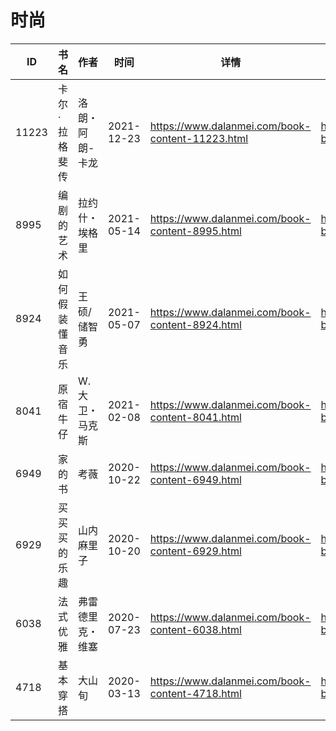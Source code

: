 # 时尚

| ID | 书名 | 作者 | 时间 | 详情 | 下载页面 | EPUB下载链接 | MOBI下载链接 | AZW3下载链接 |
| --- | --- | --- | --- | --- | --- | --- | --- | --- |
| 11223 | 卡尔·拉格斐传 | 洛朗・阿朗-卡龙 | 2021-12-23 | https://www.dalanmei.com/book-content-11223.html | https://www.dalanmei.com/download-book-11223.html | http://ct.dalanmei.com/f/31084289-570169881-cb1493 | http://ct.dalanmei.com/f/31084289-570313691-27f774 | http://ct.dalanmei.com/f/31084289-570379098-a65e7f |
| 8995 | 编剧的艺术 | 拉约什・埃格里 | 2021-05-14 | https://www.dalanmei.com/book-content-8995.html | https://www.dalanmei.com/download-book-8995.html | http://ct.dalanmei.com/f/31084289-571722333-abf806 | http://ct.dalanmei.com/f/31084289-572112799-75d8b5 | http://ct.dalanmei.com/f/31084289-572117295-3fa2b9 |
| 8924 | 如何假装懂音乐 | 王硕/储智勇 | 2021-05-07 | https://www.dalanmei.com/book-content-8924.html | https://www.dalanmei.com/download-book-8924.html | http://ct.dalanmei.com/f/31084289-571717652-7edcaf | http://ct.dalanmei.com/f/31084289-572113697-b52879 | http://ct.dalanmei.com/f/31084289-572120726-1d1488 |
| 8041 | 原宿牛仔 | W. 大卫・马克斯 | 2021-02-08 | https://www.dalanmei.com/book-content-8041.html | https://www.dalanmei.com/download-book-8041.html | http://ct.dalanmei.com/f/31084289-571674595-527c8d | http://ct.dalanmei.com/f/31084289-572116231-ba02a9 | http://ct.dalanmei.com/f/31084289-572170811-a639b0 |
| 6949 | 家的书 | 考薇 | 2020-10-22 | https://www.dalanmei.com/book-content-6949.html | https://www.dalanmei.com/download-book-6949.html | http://ct.dalanmei.com/f/31084289-571543216-e0f225 | http://ct.dalanmei.com/f/31084289-571813302-e26bff | http://ct.dalanmei.com/f/31084289-572196519-f32c44 |
| 6929 | 买买买的乐趣 | 山内麻里子 | 2020-10-20 | https://www.dalanmei.com/book-content-6929.html | https://www.dalanmei.com/download-book-6929.html | http://ct.dalanmei.com/f/31084289-571543564-ad874d | http://ct.dalanmei.com/f/31084289-571814194-667e31 | http://ct.dalanmei.com/f/31084289-572196582-806311 |
| 6038 | 法式优雅 | 弗雷德里克・维塞 | 2020-07-23 | https://www.dalanmei.com/book-content-6038.html | https://www.dalanmei.com/download-book-6038.html | http://ct.dalanmei.com/f/31084289-571560052-d563f4 | http://ct.dalanmei.com/f/31084289-571984803-b74baf | http://ct.dalanmei.com/f/31084289-572211923-2f0e0e |
| 4718 | 基本穿搭 | 大山旬 | 2020-03-13 | https://www.dalanmei.com/book-content-4718.html | https://www.dalanmei.com/download-book-4718.html | http://ct.dalanmei.com/f/31084289-571593934-d43948 | http://ct.dalanmei.com/f/31084289-572128725-dc2cd6 | http://ct.dalanmei.com/f/31084289-571985900-689ed5 |
